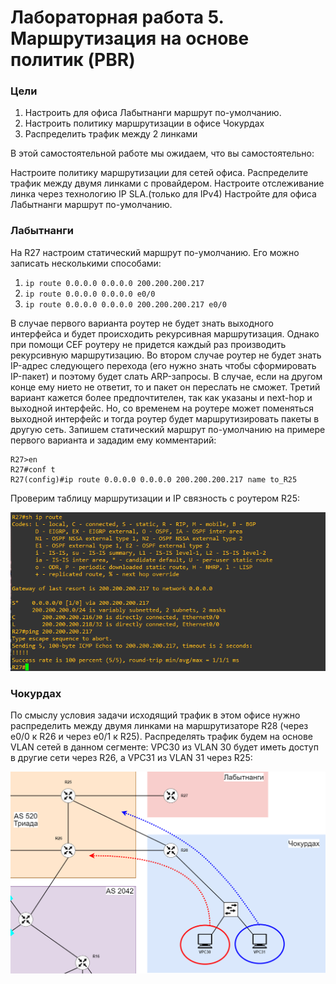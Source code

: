 # Лабораторная работа 5. Маршрутизация на основе политик (PBR) 
### Цели
1. Настроить для офиса Лабытнанги маршрут по-умолчанию.
2. Настроить политику маршрутизации в офисе Чокурдах
3. Распределить трафик между 2 линками

В этой самостоятельной работе мы ожидаем, что вы самостоятельно:

Настроите политику маршрутизации для сетей офиса.
Распределите трафик между двумя линками с провайдером.
Настроите отслеживание линка через технологию IP SLA.(только для IPv4)
Настройте для офиса Лабытнанги маршрут по-умолчанию.

### Лабытнанги
На R27 настроим статический маршрут по-умолчанию. Его можно записать несколькими способами:
1. ```ip route 0.0.0.0 0.0.0.0 200.200.200.217```
2. ```ip route 0.0.0.0 0.0.0.0 e0/0```
3. ```ip route 0.0.0.0 0.0.0.0 200.200.200.217 e0/0```  

В случае первого варианта роутер не будет знать выходного интерфейса и будет происходить рекурсивная маршрутизация. Однако при помощи CEF роутеру не придется каждый раз производить рекурсивную маршрутизацию. Во втором случае роутер не будет знать IP-адрес следующего перехода (его нужно знать чтобы сформировать IP-пакет) и поэтому будет слать ARP-запросы. В случае, если на другом конце ему нието не ответит, то и пакет он переслать не сможет. Третий вариант кажется более предпочтителен, так как указаны и next-hop и выходной интерфейс. Но, со временем на роутере может поменяться выходной интерфейс и тогда роутер будет маршрутизировать пакеты в другую сеть. Запишем статический маршрут по-умолчанию на примере первого варианта и зададим ему комментарий:
```
R27>en
R27#conf t
R27(config)#ip route 0.0.0.0 0.0.0.0 200.200.200.217 name to_R25
```
Проверим таблицу маршрутизации и IP связность с роутером R25:  

![](1.png)

### Чокурдах
По смыслу условия задачи исходящий трафик в этом офисе нужно распределить между двумя линками на маршрутизаторе R28 (через e0/0 к R26 и через e0/1 к R25). Распределять трафик будем на основе VLAN сетей в данном сегменте: VPC30 из VLAN 30 будет иметь доступ в другие сети через R26, а VPC31 из VLAN 31 через R25:

![](topology.png)
